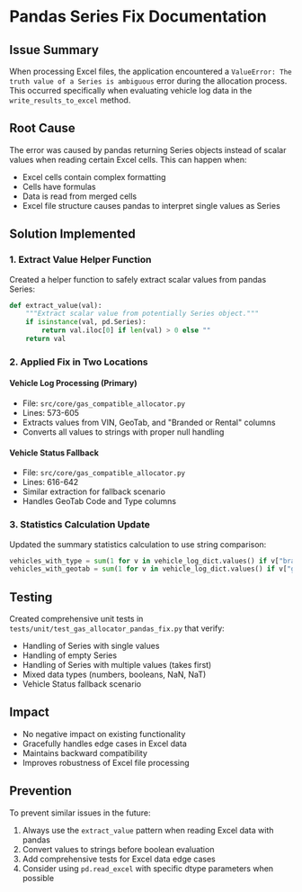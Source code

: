 # Pandas Series Fix Documentation

## Issue Summary
When processing Excel files, the application encountered a `ValueError: The truth value of a Series is ambiguous` error during the allocation process. This occurred specifically when evaluating vehicle log data in the `write_results_to_excel` method.

## Root Cause
The error was caused by pandas returning Series objects instead of scalar values when reading certain Excel cells. This can happen when:
- Excel cells contain complex formatting
- Cells have formulas
- Data is read from merged cells
- Excel file structure causes pandas to interpret single values as Series

## Solution Implemented

### 1. Extract Value Helper Function
Created a helper function to safely extract scalar values from pandas Series:

```python
def extract_value(val):
    """Extract scalar value from potentially Series object."""
    if isinstance(val, pd.Series):
        return val.iloc[0] if len(val) > 0 else ""
    return val
```

### 2. Applied Fix in Two Locations

#### Vehicle Log Processing (Primary)
- File: `src/core/gas_compatible_allocator.py`
- Lines: 573-605
- Extracts values from VIN, GeoTab, and "Branded or Rental" columns
- Converts all values to strings with proper null handling

#### Vehicle Status Fallback
- File: `src/core/gas_compatible_allocator.py`
- Lines: 616-642
- Similar extraction for fallback scenario
- Handles GeoTab Code and Type columns

### 3. Statistics Calculation Update
Updated the summary statistics calculation to use string comparison:
```python
vehicles_with_type = sum(1 for v in vehicle_log_dict.values() if v["brand_or_rental"])
vehicles_with_geotab = sum(1 for v in vehicle_log_dict.values() if v["geotab"])
```

## Testing
Created comprehensive unit tests in `tests/unit/test_gas_allocator_pandas_fix.py` that verify:
- Handling of Series with single values
- Handling of empty Series
- Handling of Series with multiple values (takes first)
- Mixed data types (numbers, booleans, NaN, NaT)
- Vehicle Status fallback scenario

## Impact
- No negative impact on existing functionality
- Gracefully handles edge cases in Excel data
- Maintains backward compatibility
- Improves robustness of Excel file processing

## Prevention
To prevent similar issues in the future:
1. Always use the `extract_value` pattern when reading Excel data with pandas
2. Convert values to strings before boolean evaluation
3. Add comprehensive tests for Excel data edge cases
4. Consider using `pd.read_excel` with specific dtype parameters when possible